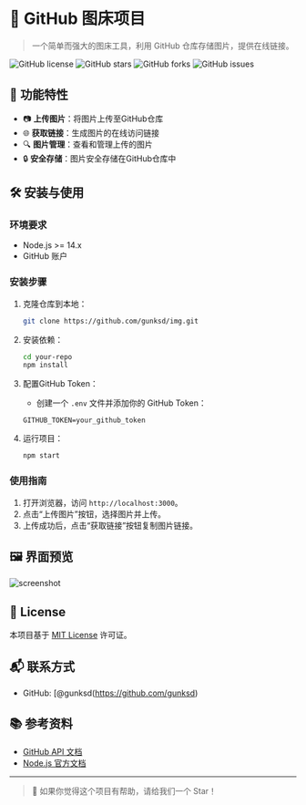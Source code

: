 # 🌈 GitHub 图床项目

> 一个简单而强大的图床工具，利用 GitHub 仓库存储图片，提供在线链接。

![GitHub license](https://img.shields.io/github/license/gunksd/img)
![GitHub stars](https://img.shields.io/github/stars/gunksd/img)
![GitHub forks](https://img.shields.io/github/forks/gunksd/img)
![GitHub issues](https://img.shields.io/github/issues/gunksd/img)

## 🚀 功能特性

- 📷 **上传图片**：将图片上传至GitHub仓库
- 🌐 **获取链接**：生成图片的在线访问链接
- 🔍 **图片管理**：查看和管理上传的图片
- 🔒 **安全存储**：图片安全存储在GitHub仓库中

## 🛠️ 安装与使用

### 环境要求

- Node.js >= 14.x
- GitHub 账户

### 安装步骤

1. 克隆仓库到本地：

    ```bash
    git clone https://github.com/gunksd/img.git
    ```

2. 安装依赖：

    ```bash
    cd your-repo
    npm install
    ```

3. 配置GitHub Token：

    - 创建一个 `.env` 文件并添加你的 GitHub Token：

    ```plaintext
    GITHUB_TOKEN=your_github_token
    ```

4. 运行项目：

    ```bash
    npm start
    ```

### 使用指南

1. 打开浏览器，访问 `http://localhost:3000`。
2. 点击“上传图片”按钮，选择图片并上传。
3. 上传成功后，点击“获取链接”按钮复制图片链接。

## 🖼️ 界面预览

![screenshot](https://user-images.githubusercontent.com/gunksd/img/screenshot.png)

## 📄 License

本项目基于 [MIT License](LICENSE) 许可证。

## 📬 联系方式

- GitHub: [@gunksd(https://github.com/gunksd)


## 📚 参考资料

- [GitHub API 文档](https://docs.github.com/en/rest)
- [Node.js 官方文档](https://nodejs.org/en/docs/)

---

> 🌟 如果你觉得这个项目有帮助，请给我们一个 Star！

